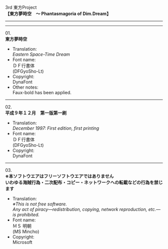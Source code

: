 3rd 東方Project  
**【東方夢時空　～ Phantasmagoria of Dim.Dream】**

---  
---

01\.  
**東方夢時空**
  - Translation:  
*Eastern Space-Time Dream*
  - Font name:  
ＤＦ行書体  
(DFGyoSho-Lt)
  - Copyright:  
DynaFont
  - Other notes:  
Faux-bold has been applied.

---

02\.  
**平成９年１２月　第一版第一刷**
  - Translation:  
*December 1997: First edition, first printing*
  - Font name:  
ＤＦ行書体  
(DFGyoSho-Lt)
  - Copyright:  
DynaFont

---

03\.  
**※本ソフトウエアはフリーソフトウエアではありません**  
**いわゆる海賊行為・二次配布・コピー・ネットワークヘの転載などの行為を禁じます**
  - Translation:  
*※This is not free software.*  
*Any act of piracy—redistribution, copying, network reproduction, etc.—is prohibited.*
  - Font name:  
ＭＳ 明朝  
(MS Mincho)
  - Copyright:  
Microsoft
